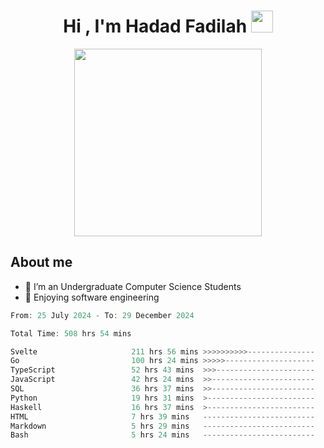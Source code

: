 <h1 align="center">Hi , I'm Hadad Fadilah <img src="https://media.giphy.com/media/hvRJCLFzcasrR4ia7z/giphy.gif" width="35"></h1>

<p align="center">
<img src="https://media.tenor.com/78dNivDemDAAAAAi/speech-bubble-venti.gif" width="300"/>    
</p>


##  About me
- 🔭 I’m an Undergraduate Computer Science Students
- 🌱 Enjoying software engineering

<!--START_SECTION:waka-->

```go
From: 25 July 2024 - To: 29 December 2024

Total Time: 508 hrs 54 mins

Svelte                     211 hrs 56 mins >>>>>>>>>>---------------   41.46 %
Go                         100 hrs 24 mins >>>>>--------------------   19.64 %
TypeScript                 52 hrs 43 mins  >>>----------------------   10.32 %
JavaScript                 42 hrs 24 mins  >>-----------------------   08.30 %
SQL                        36 hrs 37 mins  >>-----------------------   07.17 %
Python                     19 hrs 31 mins  >------------------------   03.82 %
Haskell                    16 hrs 37 mins  >------------------------   03.25 %
HTML                       7 hrs 39 mins   -------------------------   01.50 %
Markdown                   5 hrs 29 mins   -------------------------   01.07 %
Bash                       5 hrs 24 mins   -------------------------   01.06 %
```

<!--END_SECTION:waka-->




<!--
**Fadil-Tao/Fadil-Tao** is a ✨ _special_ ✨ repository because its `README.md` (this file) appears on your GitHub profile.


